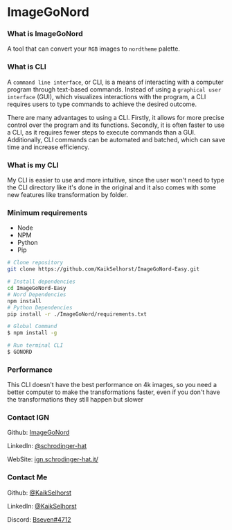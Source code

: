 # ImageGoNord

### What is ImageGoNord

A tool that can convert your `RGB` images to `nordtheme` palette.

### What is CLI

A `command line interface`, or CLI, is a means of interacting with a computer program through text-based commands. Instead of using a `graphical user interface` (GUI), which visualizes interactions with the program, a CLI requires users to type commands to achieve the desired outcome.

There are many advantages to using a CLI. Firstly, it allows for more precise control over the program and its functions. Secondly, it is often faster to use a CLI, as it requires fewer steps to execute commands than a GUI. Additionally, CLI commands can be automated and batched, which can save time and increase efficiency.

### What is my CLI

My CLI is easier to use and more intuitive, since the user won't need to type the CLI directory like it's done in the original and it also comes with some new features like transformation by folder.

### Minimum requirements

- Node
- NPM
- Python
- Pip

```bash
# Clone repository
git clone https://github.com/KaikSelhorst/ImageGoNord-Easy.git

# Install dependencies
cd ImageGoNord-Easy
# Nord Dependencies
npm install
# Python Dependencies
pip install -r ./ImageGoNord/requirements.txt

# Global Command
$ npm install -g

# Run terminal CLI
$ GONORD
```

### Performance

This CLI doesn't have the best performance on 4k images, so you need a better computer to make the transformations faster, even if you don't have the transformations they still happen but slower

### Contact IGN

Github: [ImageGoNord](https://github.com/Schrodinger-Hat/ImageGoNord)

LinkedIn: [@schrodinger-hat](https://www.linkedin.com/company/schrodinger-hat/)

WebSite: [ign.schrodinger-hat.it/](ign.schrodinger-hat.it/)

### Contact Me

Github: [@KaikSelhorst](https://github.com/Schrodinger-Hat/ImageGoNord)

LinkedIn: [@KaikSelhorst](https://www.linkedin.com/in/kaikselhorst/)

Discord: [Bseven#4712](https://discord.com/users/690249250067841031)
